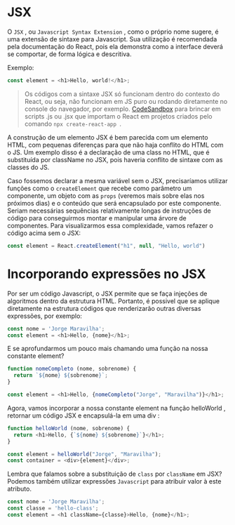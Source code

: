 # JSX

O `JSX` , ou `Javascript Syntax Extension` , como o próprio nome sugere, é uma extensão de sintaxe para Javascript. Sua utilização é recomendada pela documentação do React, pois ela demonstra como a interface deverá se comportar, de forma lógica e descritiva.

Exemplo:
```javascript
const element = <h1>Hello, world!</h1>;
```

> Os códigos com a sintaxe JSX só funcionam dentro do contexto do React, ou seja, não funcionam em JS puro ou rodando diretamente no console do navegador, por exemplo.
> [CodeSandbox](https://codesandbox.io/s/new?file=/src/App.js) para brincar em scripts .js ou .jsx que importam o React em projetos criados pelo comando `npx create-react-app `.

A construção de um elemento JSX é bem parecida com um elemento HTML, com pequenas diferenças para que não haja conflito do HTML com o JS. Um exemplo disso é a declaração de uma class no HTML, que é substituída por className no JSX, pois haveria conflito de sintaxe com as classes do JS.

Caso fossemos declarar a mesma variável sem o JSX, precisaríamos utilizar funções como o `createElement` que recebe como parâmetro um componente, um objeto com as `props` (veremos mais sobre elas nos próximos dias) e o conteúdo que será encapsulado por este componente. Seriam necessárias sequências relativamente longas de instruções de código para conseguirmos montar e manipular uma árvore de componentes. Para visualizarmos essa complexidade, vamos refazer o código acima sem o JSX:
```javascript
const element = React.createElement("h1", null, "Hello, world")
```

# Incorporando expressões no JSX
Por ser um código Javascript, o JSX permite que se faça injeções de algoritmos dentro da estrutura HTML. Portanto, é possivel que se aplique diretamente na estrutura códigos que renderizarão outras diversas expressões, por exemplo:
```javascript
const nome = 'Jorge Maravilha';
const element = <h1>Hello, {nome}</h1>;
```

E se aprofundarmos um pouco mais chamando uma função na nossa constante element?
```javascript
function nomeCompleto (nome, sobrenome) {
  return `${nome} ${sobrenome}`;
}

const element = <h1>Hello, {nomeCompleto("Jorge", "Maravilha")}</h1>;
```

Agora, vamos incorporar a nossa constante element na função helloWorld , retornar um código JSX e encapsulá-la em uma div :
```javascript
function helloWorld (nome, sobrenome) {
  return <h1>Hello, {`${nome} ${sobrenome}`}</h1>;
}

const element = helloWorld("Jorge", "Maravilha");
const container = <div>{element}</div>;
```

Lembra que falamos sobre a substituição de `class` por `className` em JSX? Podemos também utilizar expressões `Javascript` para atribuir valor à este atributo.
```javascript
const nome = 'Jorge Maravilha';
const classe = 'hello-class';
const element = <h1 className={classe}>Hello, {nome}</h1>;
```
